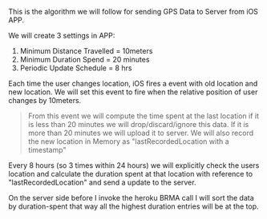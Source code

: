 This is the algorithm we will follow for sending GPS Data to Server from iOS APP.

We will create 3 settings in APP:
1. Minimum Distance Travelled = 10meters
2. Minimum Duration Spend = 20 minutes
3. Periodic Update Schedule = 8 hrs

Each time the user changes location, iOS fires a event with old location and new location. We will set this event to fire when the relative position of user changes by 10meters.
>From this event we will compute the time spent at the last location if it is less than 20 minutes we will drop/discard/ignore this data.
If it is more than 20 minutes we will upload it to server.
We will also record the new location in Memory as "lastRecordedLocation with a timestamp"

Every 8 hours (so 3 times within 24 hours) we will explicitly check the users location and calculate the duration spent at that location with reference to "lastRecordedLocation"  and send a update to the server.


On the server side before I invoke the heroku BRMA call I will sort the data by duration-spent that way all the highest duration entries will be at the top.

